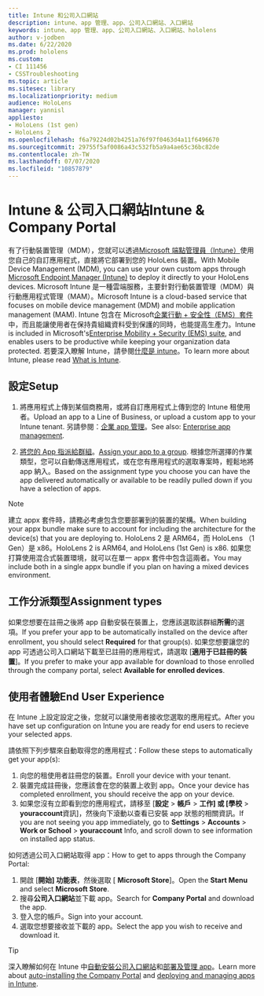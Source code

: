 ```yaml
---
title: Intune 和公司入口網站
description: intune、app 管理、app、公司入口網站、入口網站
keywords: intune、app 管理、app、公司入口網站、入口網站、hololens
author: v-jodben
ms.date: 6/22/2020
ms.prod: hololens
ms.custom:
- CI 111456
- CSSTroubleshooting
ms.topic: article
ms.sitesec: library
ms.localizationpriority: medium
audience: HoloLens
manager: yannisl
appliesto:
- HoloLens (1st gen)
- HoloLens 2
ms.openlocfilehash: f6a79224d02b4251a76f97f0463d4a11f6496670
ms.sourcegitcommit: 29755f5af0086a43c532fb5a9a4ae65c36bc82de
ms.contentlocale: zh-TW
ms.lasthandoff: 07/07/2020
ms.locfileid: "10857879"
---
```

# <span data-ttu-id="4ba30-104">Intune & 公司入口網站</span><span class="sxs-lookup"><span data-stu-id="4ba30-104">Intune & Company Portal</span></span>

<span data-ttu-id="4ba30-105">有了行動裝置管理（MDM），您就可以透過[Microsoft 端點管理員（Intune）](https://docs.microsoft.com/intune/windows-holographic-for-business)使用您自己的自訂應用程式，直接將它部署到您的 HoloLens 裝置。</span><span class="sxs-lookup"><span data-stu-id="4ba30-105">With Mobile Device Management (MDM), you can use your own custom apps through [Microsoft Endpoint Manager (Intune)](https://docs.microsoft.com/intune/windows-holographic-for-business) to deploy it directly to your HoloLens devices.</span></span> <span data-ttu-id="4ba30-106">Microsoft Intune 是一種雲端服務，主要針對行動裝置管理（MDM）與行動應用程式管理（MAM）。</span><span class="sxs-lookup"><span data-stu-id="4ba30-106">Microsoft Intune is a cloud-based service that focuses on mobile device management (MDM) and mobile application management (MAM).</span></span> <span data-ttu-id="4ba30-107">Intune 包含在 Microsoft[企業行動 + 安全性（EMS）套件](https://www.microsoft.com/microsoft-365/enterprise-mobility-security)中，而且能讓使用者在保持貴組織資料受到保護的同時，也能提高生產力。</span><span class="sxs-lookup"><span data-stu-id="4ba30-107">Intune is included in Microsoft's[Enterprise Mobility + Security (EMS) suite](https://www.microsoft.com/microsoft-365/enterprise-mobility-security), and enables users to be productive while keeping your organization data protected.</span></span> <span data-ttu-id="4ba30-108">若要深入瞭解 Intune，請參閱[什麼是 intune](https://docs.microsoft.com/mem/intune/fundamentals/what-is-intune)。</span><span class="sxs-lookup"><span data-stu-id="4ba30-108">To learn more about Intune, please read [What is Intune](https://docs.microsoft.com/mem/intune/fundamentals/what-is-intune).</span></span>

## <span data-ttu-id="4ba30-109">設定</span><span class="sxs-lookup"><span data-stu-id="4ba30-109">Setup</span></span>

1. <span data-ttu-id="4ba30-110">將應用程式上傳到某個商務用，或將自訂應用程式上傳到您的 Intune 租使用者。</span><span class="sxs-lookup"><span data-stu-id="4ba30-110">Upload an app to a Line of Business, or upload a custom app to your Intune tenant.</span></span> <span data-ttu-id="4ba30-111">另請參閱：[企業 app 管理](https://docs.microsoft.com/windows/client-management/mdm/enterprise-app-management)。</span><span class="sxs-lookup"><span data-stu-id="4ba30-111">See also: [Enterprise app management](https://docs.microsoft.com/windows/client-management/mdm/enterprise-app-management).</span></span>

2. <span data-ttu-id="4ba30-112">[將您的 App 指派給群組](https://docs.microsoft.com/mem/intune/apps/apps-deploy)。</span><span class="sxs-lookup"><span data-stu-id="4ba30-112">[Assign your app to a group](https://docs.microsoft.com/mem/intune/apps/apps-deploy).</span></span> <span data-ttu-id="4ba30-113">根據您所選擇的作業類型，您可以自動傳送應用程式，或在您有應用程式的選取專案時，輕鬆地將 app 納入。</span><span class="sxs-lookup"><span data-stu-id="4ba30-113">Based on the assignment type you choose you can have the app delivered automatically or available to be readily pulled down if you have a selection of apps.</span></span> 

> [!NOTE] 
> <span data-ttu-id="4ba30-114">建立 appx 套件時，請務必考慮包含您要部署到的裝置的架構。</span><span class="sxs-lookup"><span data-stu-id="4ba30-114">When building your appx bundle make sure to account for including the architecture for the device(s) that you are deploying to.</span></span> <span data-ttu-id="4ba30-115">HoloLens 2 是 ARM64，而 HoloLens （1 Gen）是 x86。</span><span class="sxs-lookup"><span data-stu-id="4ba30-115">HoloLens 2 is ARM64, and HoloLens (1st Gen) is x86.</span></span> <span data-ttu-id="4ba30-116">如果您打算使用混合式裝置環境，就可以在單一 appx 套件中包含這兩者。</span><span class="sxs-lookup"><span data-stu-id="4ba30-116">You may include both in a single appx bundle if you plan on having a mixed devices environment.</span></span>

## <span data-ttu-id="4ba30-117">工作分派類型</span><span class="sxs-lookup"><span data-stu-id="4ba30-117">Assignment types</span></span>

<span data-ttu-id="4ba30-118">如果您想要在註冊之後將 app 自動安裝在裝置上，您應該選取該群組**所需**的選項。</span><span class="sxs-lookup"><span data-stu-id="4ba30-118">If you prefer your app to be automatically installed on the device after enrollment, you should select **Required** for that group(s).</span></span>
<span data-ttu-id="4ba30-119">如果您想要讓您的 app 可透過公司入口網站下載至已註冊的應用程式，請選取 [**適用于已註冊的裝置**]。</span><span class="sxs-lookup"><span data-stu-id="4ba30-119">If you prefer to make your app available for download to those enrolled through the company portal, select **Available for enrolled devices**.</span></span>


## <span data-ttu-id="4ba30-120">使用者體驗</span><span class="sxs-lookup"><span data-stu-id="4ba30-120">End User Experience</span></span>

<span data-ttu-id="4ba30-121">在 Intune 上設定設定之後，您就可以讓使用者接收您選取的應用程式。</span><span class="sxs-lookup"><span data-stu-id="4ba30-121">After you have set up configuration on Intune you are ready for end users to recieve your selected apps.</span></span>

<span data-ttu-id="4ba30-122">請依照下列步驟來自動取得您的應用程式：</span><span class="sxs-lookup"><span data-stu-id="4ba30-122">Follow these steps to automatically get your app(s):</span></span>
1. <span data-ttu-id="4ba30-123">向您的租使用者註冊您的裝置。</span><span class="sxs-lookup"><span data-stu-id="4ba30-123">Enroll your device with your tenant.</span></span> 
2. <span data-ttu-id="4ba30-124">裝置完成註冊後，您應該會在您的裝置上收到 app。</span><span class="sxs-lookup"><span data-stu-id="4ba30-124">Once your device has completed enrollment, you should receive the app on your device.</span></span> 
3. <span data-ttu-id="4ba30-125">如果您沒有立即看到您的應用程式，請移至 [**設定**  >  **帳戶**  >  **工作] 或 [學校**  >  **youraccount**資訊]，然後向下滾動以查看已安裝 app 狀態的相關資訊。</span><span class="sxs-lookup"><span data-stu-id="4ba30-125">If you are not seeing you app immediately, go to **Settings** > **Accounts** > **Work or School** > **youraccount** Info, and scroll down to see information on installed app status.</span></span>

<span data-ttu-id="4ba30-126">如何透過公司入口網站取得 app：</span><span class="sxs-lookup"><span data-stu-id="4ba30-126">How to get to apps through the Company Portal:</span></span>
1. <span data-ttu-id="4ba30-127">開啟 [**開始] 功能表**，然後選取 [ **Microsoft Store**]。</span><span class="sxs-lookup"><span data-stu-id="4ba30-127">Open the **Start Menu** and select **Microsoft Store**.</span></span> 
2. <span data-ttu-id="4ba30-128">搜尋**公司入口網站**並下載 app。</span><span class="sxs-lookup"><span data-stu-id="4ba30-128">Search for **Company Portal** and download the app.</span></span>
3. <span data-ttu-id="4ba30-129">登入您的帳戶。</span><span class="sxs-lookup"><span data-stu-id="4ba30-129">Sign into your account.</span></span>
4. <span data-ttu-id="4ba30-130">選取您想要接收並下載的 app。</span><span class="sxs-lookup"><span data-stu-id="4ba30-130">Select the app you wish to receive and download it.</span></span>

> [!Tip]
> <span data-ttu-id="4ba30-131">深入瞭解如何在 Intune 中[自動安裝公司入口網站](https://docs.microsoft.com/mem/intune/apps/company-portal-app)和[部署及管理 app](https://docs.microsoft.com/mem/intune/fundamentals/windows-holographic-for-business#deploy-and-manage-apps)。</span><span class="sxs-lookup"><span data-stu-id="4ba30-131">Learn more about [auto-installing the Company Portal](https://docs.microsoft.com/mem/intune/apps/company-portal-app) and [deploying and managing apps in Intune](https://docs.microsoft.com/mem/intune/fundamentals/windows-holographic-for-business#deploy-and-manage-apps).</span></span>
